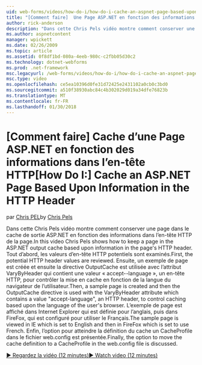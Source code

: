```yaml
---
uid: web-forms/videos/how-do-i/how-do-i-cache-an-aspnet-page-based-upon-information-in-the-http-header
title: "[Comment faire]  Une Page ASP.NET en fonction des informations dans l’en-tête HTTP de cache | Documents Microsoft"
author: rick-anderson
description: "Dans cette Chris Pels vidéo montre comment conserver une page dans le cache de sortie ASP.NET en fonction des informations dans l’en-tête HTTP de la page. Premier, les titres d’i HTTP potentielle..."
ms.author: aspnetcontent
manager: wpickett
ms.date: 02/26/2009
ms.topic: article
ms.assetid: 0f8df1bd-080a-4eeb-980c-c2fbb05d30c2
ms.technology: dotnet-webforms
ms.prod: .net-framework
msc.legacyurl: /web-forms/videos/how-do-i/how-do-i-cache-an-aspnet-page-based-upon-information-in-the-http-header
msc.type: video
ms.openlocfilehash: ce5ea10396d0fe31d72425e2431102a0cb0c3bd0
ms.sourcegitcommit: a510f38930abc84c4b302029d019a34dfe76823b
ms.translationtype: MT
ms.contentlocale: fr-FR
ms.lasthandoff: 01/30/2018
---
```

<a name="how-do-i--cache-an-aspnet-page-based-upon-information-in-the-http-header"></a><span data-ttu-id="5588f-104">[Comment faire]  Cache d’une Page ASP.NET en fonction des informations dans l’en-tête HTTP</span><span class="sxs-lookup"><span data-stu-id="5588f-104">[How Do I:]  Cache an ASP.NET Page Based Upon Information in the HTTP Header</span></span>
====================
<span data-ttu-id="5588f-105">par [Chris PEL](https://twitter.com/chrispels)</span><span class="sxs-lookup"><span data-stu-id="5588f-105">by [Chris Pels](https://twitter.com/chrispels)</span></span>

<span data-ttu-id="5588f-106">Dans cette Chris Pels vidéo montre comment conserver une page dans le cache de sortie ASP.NET en fonction des informations dans l’en-tête HTTP de la page.</span><span class="sxs-lookup"><span data-stu-id="5588f-106">In this video Chris Pels shows how to keep a page in the ASP.NET output cache based upon information in the page's HTTP header.</span></span> <span data-ttu-id="5588f-107">Tout d’abord, les valeurs d’en-tête HTTP potentiels sont examinés.</span><span class="sxs-lookup"><span data-stu-id="5588f-107">First, the potential HTTP header values are reviewed.</span></span> <span data-ttu-id="5588f-108">Ensuite, un exemple de page est créée et ensuite la directive OutputCache est utilisée avec l’attribut VaryByHeader qui contient une valeur « accept--language », un en-tête HTTP, pour contrôler la mise en cache en fonction de la langue du navigateur de l’utilisateur.</span><span class="sxs-lookup"><span data-stu-id="5588f-108">Then, a sample page is created and then the OutputCache directive is used with the VaryByHeader attribute which contains a value "accept-language", an HTTP header, to control caching based upon the language of the user's browser.</span></span> <span data-ttu-id="5588f-109">L’exemple de page est affiché dans Internet Explorer qui est définie pour l’anglais, puis dans FireFox, qui est configuré pour utiliser le Français.</span><span class="sxs-lookup"><span data-stu-id="5588f-109">The sample page is viewed in IE which is set to English and then in FireFox which is set to use French.</span></span> <span data-ttu-id="5588f-110">Enfin, l’option pour atteindre la définition du cache un CacheProfile dans le fichier web.config est présentée.</span><span class="sxs-lookup"><span data-stu-id="5588f-110">Finally, the option to move the cache definition to a CacheProfile in the web.config file is discussed.</span></span>

[<span data-ttu-id="5588f-111">&#9654; Regardez la vidéo (12 minutes)</span><span class="sxs-lookup"><span data-stu-id="5588f-111">&#9654; Watch video (12 minutes)</span></span>](https://channel9.msdn.com/Blogs/ASP-NET-Site-Videos/how-do-i-cache-an-aspnet-page-based-upon-information-in-the-http-header)
